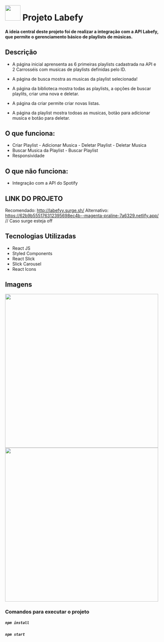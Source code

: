  # <img src="https://user-images.githubusercontent.com/20983673/175794630-7f2aeb9b-c974-41b3-9560-0d1c594cdfeb.png"  width="50" height="50"> Projeto Labefy


#### A ideia central deste projeto foi de realizar a integração com a API Labefy, que permite o gerenciamento básico de playlists de músicas.


## Descrição
* A página inicial aprensenta as 6 primeiras playlists cadastrada na API e 2 Carrosséis com musicas de playlists definidas pelo ID.


* A página de busca mostra as musicas da playlist selecionada!


* A página da biblioteca mostra todas as playlists, a opções de buscar playlits, criar uma nova e deletar.


* A página da criar permite criar novas listas.


* A página da playlist mostra todoas as musicas, botão para adicionar musica e botão para deletar.




## O que funciona:

- Criar Playlist - Adicionar Musica - Deletar Playlist - Deletar Musica
- Buscar Musica da Playlist - Buscar Playlist
- Responsividade

## O que não funciona:

- Integração com a API do Spotify

## LINK DO PROJETO

Recomendado: http://labefyy.surge.sh/
Alternativo: https://62b9b555176312395698ec4b--magenta-praline-7a6329.netlify.app/ // Caso surge esteja off

## Tecnologias Utilizadas

- React JS
- Styled Components
- React Slick
- Slick Carousel
- React Icons

## Imagens
 <img src="https://user-images.githubusercontent.com/20983673/175795072-24d3da8b-94e9-426f-8d56-c5083cd32b0b.png"  width="500">  <img src="https://user-images.githubusercontent.com/20983673/175795074-c43c444f-13f6-42e7-858d-6b957b225fe7.png"  width="500"> 



### Comandos para executar o projeto

##### `npm install`
##### `npm start`


